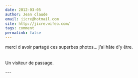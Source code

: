```yaml
---
date: 2012-03-05
author: Jean claude
email: jicre@hotmail.com
site: http://jicre.wifeo.com/
tags: comment
permalink: false
---
```


<p>merci d avoir partagé ces superbes photos... j'ai hâte d'y être. <br />
<br />
<br />
Un visiteur de passage. </p>
---